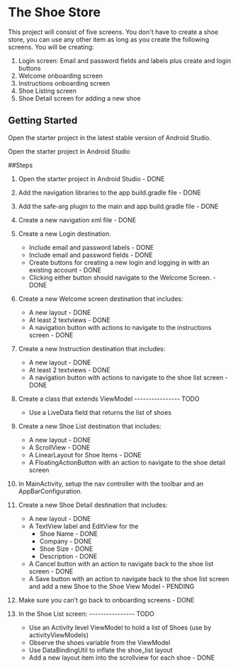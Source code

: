 # The Shoe Store

This project will consist of five screens. You don't have to create a shoe store, you can use any other item as long as you create the following screens. You will be creating:

1. Login screen: Email and password fields and labels plus create and login buttons
2. Welcome onboarding screen
3. Instructions onboarding screen
4. Shoe Listing screen
5. Shoe Detail screen for adding a new shoe

## Getting Started

Open the starter project in the latest stable version of Android Studio.

Open the starter project in Android Studio

##Steps

1. Open the starter project in Android Studio - DONE

2. Add the navigation libraries to the app build.gradle file - DONE

3. Add the safe-arg plugin to the main and app build.gradle file - DONE

4. Create a new navigation xml file - DONE

5. Create a new Login destination.

   * Include email and password labels - DONE

   - Include email and password fields - DONE
   - Create buttons for creating a new login and logging in with an existing account - DONE
   - Clicking either button should navigate to the Welcome Screen. - DONE

6. Create a new Welcome screen destination that includes:

   * A new layout - DONE
   * At least 2 textviews - DONE
   * A navigation button with actions to navigate to the instructions screen - DONE

7. Create a new Instruction destination that includes:

   * A new layout - DONE
   * At least 2 textviews - DONE
   * A navigation button with actions to navigate to the shoe list screen - DONE

8. Create a class that extends ViewModel ---------------- TODO

   *  Use a LiveData field that returns the list of shoes

9. Create a new Shoe List destination that includes:

   * A new layout - DONE
   * A ScrollView - DONE
   * A LinearLayout for Shoe Items - DONE
   * A FloatingActionButton with an action to navigate to the shoe detail screen

10. In MainActivity, setup the nav controller with the toolbar and an AppBarConfiguration.

11. Create a new Shoe Detail destination that includes:

    * A new layout - DONE
    * A TextView label and EditView for the
      * Shoe Name - DONE
      * Company - DONE
      * Shoe Size - DONE
      * Description - DONE
    * A Cancel button with an action to navigate back to the shoe list screen - DONE
    * A Save button with an action to navigate back to the shoe list screen and add a new Shoe to the Shoe View Model - PENDING

12. Make sure you can’t go back to onboarding screens - DONE

13. In the Shoe List screen: ---------------- TODO

    * Use an Activity level ViewModel to hold a list of Shoes (use by activityViewModels)
    * Observe the shoes variable from the ViewModel
    * Use DataBindingUtil to inflate the shoe_list layout
    * Add a new layout item into the scrollview for each shoe - DONE